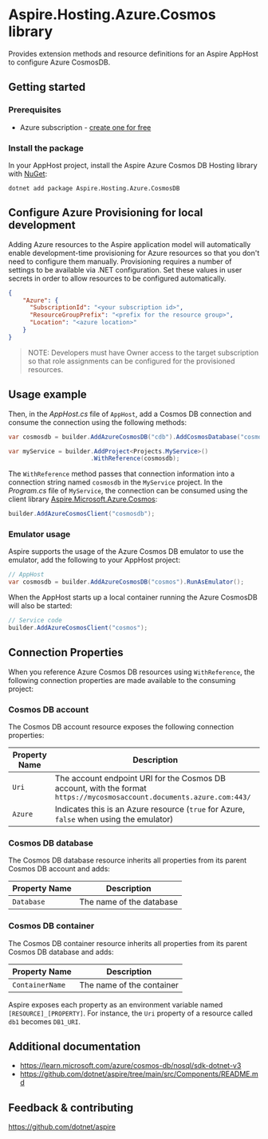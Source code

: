 # Aspire.Hosting.Azure.Cosmos library

Provides extension methods and resource definitions for an Aspire AppHost to configure Azure CosmosDB.

## Getting started

### Prerequisites

- Azure subscription - [create one for free](https://azure.microsoft.com/free/)

### Install the package

In your AppHost project, install the Aspire Azure Cosmos DB Hosting library with [NuGet](https://www.nuget.org):

```dotnetcli
dotnet add package Aspire.Hosting.Azure.CosmosDB
```

## Configure Azure Provisioning for local development

Adding Azure resources to the Aspire application model will automatically enable development-time provisioning
for Azure resources so that you don't need to configure them manually. Provisioning requires a number of settings
to be available via .NET configuration. Set these values in user secrets in order to allow resources to be configured
automatically.

```json
{
    "Azure": {
      "SubscriptionId": "<your subscription id>",
      "ResourceGroupPrefix": "<prefix for the resource group>",
      "Location": "<azure location>"
    }
}
```

> NOTE: Developers must have Owner access to the target subscription so that role assignments
> can be configured for the provisioned resources.

## Usage example

Then, in the _AppHost.cs_ file of `AppHost`, add a Cosmos DB connection and consume the connection using the following methods:

```csharp
var cosmosdb = builder.AddAzureCosmosDB("cdb").AddCosmosDatabase("cosmosdb");

var myService = builder.AddProject<Projects.MyService>()
                       .WithReference(cosmosdb);
```

The `WithReference` method passes that connection information into a connection string named `cosmosdb` in the `MyService` project. In the _Program.cs_ file of `MyService`, the connection can be consumed using the client library [Aspire.Microsoft.Azure.Cosmos](https://www.nuget.org/packages/Aspire.Microsoft.Azure.Cosmos):

```csharp
builder.AddAzureCosmosClient("cosmosdb");
```

### Emulator usage

Aspire supports the usage of the Azure Cosmos DB emulator to use the emulator, add the following to your AppHost project:

```csharp
// AppHost
var cosmosdb = builder.AddAzureCosmosDB("cosmos").RunAsEmulator();
```

When the AppHost starts up a local container running the Azure CosmosDB will also be started:

```csharp
// Service code
builder.AddAzureCosmosClient("cosmos");
```

## Connection Properties

When you reference Azure Cosmos DB resources using `WithReference`, the following connection properties are made available to the consuming project:

### Cosmos DB account

The Cosmos DB account resource exposes the following connection properties:

| Property Name | Description |
|---------------|-------------|
| `Uri` | The account endpoint URI for the Cosmos DB account, with the format `https://mycosmosaccount.documents.azure.com:443/` |
| `Azure`       | Indicates this is an Azure resource (`true` for Azure, `false` when using the emulator) |

### Cosmos DB database

The Cosmos DB database resource inherits all properties from its parent Cosmos DB account and adds:

| Property Name | Description |
|---------------|-------------|
| `Database` | The name of the database |

### Cosmos DB container

The Cosmos DB container resource inherits all properties from its parent Cosmos DB database and adds:

| Property Name | Description |
|---------------|-------------|
| `ContainerName` | The name of the container |

Aspire exposes each property as an environment variable named `[RESOURCE]_[PROPERTY]`. For instance, the `Uri` property of a resource called `db1` becomes `DB1_URI`.

## Additional documentation

* https://learn.microsoft.com/azure/cosmos-db/nosql/sdk-dotnet-v3
* https://github.com/dotnet/aspire/tree/main/src/Components/README.md

## Feedback & contributing

https://github.com/dotnet/aspire
